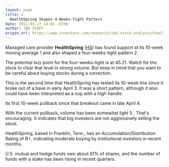 ```yaml
---
layout: page
title: >-
  HealthSpring Shapes 4-Weeks-Tight Pattern
date: 2011-05-27 18:05 -0700
author: IBD STAFF
origin_url: https://www.investors.com/research/ibd-stock-analysis/healthspring-shapes-4-weeks-tight-pattern/
---
```





Managed care provider **HealthSpring** ([HS](https://research.investors.com/quote.aspx?symbol=HS)) has found support at its 10-week moving average 1 and also shaped a four-weeks-tight pattern 2.

  

The potential buy point for the four-weeks-tight is at 45.21. Watch for the stock to clear that level in strong volume. But keep in mind that you want to be careful about buying stocks during a correction.

  

This is the second time that HealthSpring has tested its 10-week line since it broke out of a base in early April 3. It was a short pattern, although it also could have been interpreted as a cup with a high handle.

  

Its first 10-week pullback since that breakout came in late April 4.

  

With the current pullback, volume has been somewhat light 5 . That's encouraging. It indicates that big investors are not aggressively selling the stock.

  

HealthSpring, based in Franklin, Tenn., has an Accumulation/Distribution Rating of B+, indicating moderate buying by institutional investors in recent months.

  

U.S. mutual and hedge funds own about 61% of shares, and the number of funds with a stake has been rising in recent quarters.




